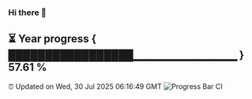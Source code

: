### Hi there 👋
⏳ Year progress { █████████████████▁▁▁▁▁▁▁▁▁▁▁▁▁ } 57.61 %
---
⏰ Updated on Wed, 30 Jul 2025 06:16:49 GMT
![Progress Bar CI](https://github.com/Moyi321/Moyi321/workflows/Progress%20Bar%20CI/badge.svg)
